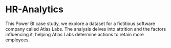 # HR-Analytics
This Power BI case study, we explore a dataset for a fictitious software company called Atlas Labs. The analysis delves into attrition and the factors influencing it, helping Atlas Labs determine actions to retain more employees.

